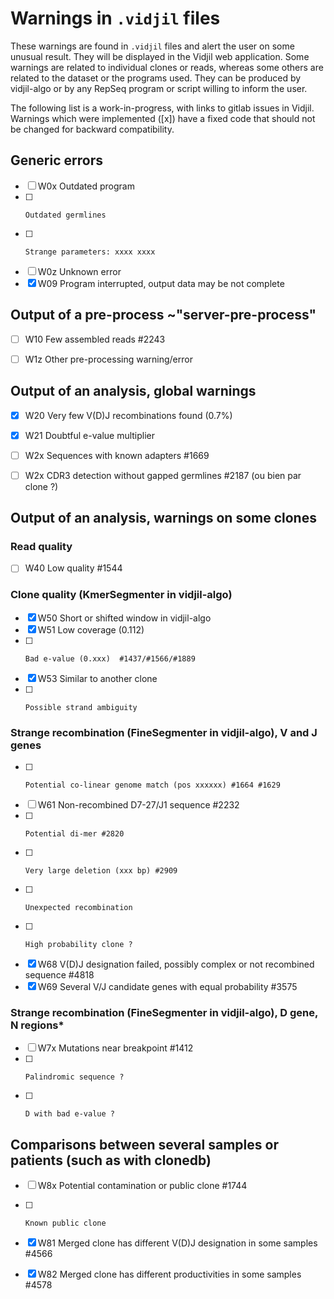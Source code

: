 # Warnings in `.vidjil` files

These warnings are found in `.vidjil` files and alert the user on some unusual result.
They will be displayed in the Vidjil web application. Some warnings are related to individual clones or reads,
whereas some others are related to the dataset or the programs used. They can be produced by vidjil-algo
or by any RepSeq program or script willing to inform the user.

The following list is a work-in-progress, with links to gitlab issues in Vidjil.
Warnings which were implemented ([x]) have a fixed code that should not be changed for backward compatibility.


## Generic errors
- [ ] W0x Outdated program
- [ ]     Outdated germlines  
- [ ]     Strange parameters: xxxx xxxx
- [ ] W0z Unknown error
- [x] W09 Program interrupted, output data may be not complete

## Output of a pre-process ~"server-pre-process" 
- [ ] W10 Few assembled reads  #2243  
- [ ] W1z Other pre-processing warning/error


## Output of an analysis, global warnings
- [x] W20 Very few V(D)J recombinations found (0.7%)
- [x] W21 Doubtful e-value multiplier
- [ ] W2x Sequences with known adapters #1669
- [ ] W2x CDR3 detection without gapped germlines   #2187   (ou bien par clone ?)


## Output of an analysis, warnings on some clones

### Read quality
- [ ] W40 Low quality  #1544 

### Clone quality (KmerSegmenter in vidjil-algo)
- [x] W50 Short or shifted window in vidjil-algo
- [x] W51 Low coverage (0.112)
- [ ]     Bad e-value (0.xxx)  #1437/#1566/#1889 
- [x] W53 Similar to another clone      
- [ ]     Possible strand ambiguity 

### Strange recombination (FineSegmenter in vidjil-algo), V and J genes
- [ ]     Potential co-linear genome match (pos xxxxxx) #1664 #1629 
- [ ] W61 Non-recombined D7-27/J1 sequence  #2232
- [ ]     Potential di-mer #2820 
- [ ]     Very large deletion (xxx bp) #2909
- [ ]     Unexpected recombination
- [ ]     High probability clone ?
- [x] W68 V(D)J designation failed, possibly complex or not recombined sequence #4818
- [x] W69 Several V/J candidate genes with equal probability #3575

### Strange recombination (FineSegmenter in vidjil-algo), D gene, N regions*
- [ ] W7x Mutations near breakpoint #1412 
- [ ]     Palindromic sequence ?
- [ ]     D with bad e-value ? 


## Comparisons between several samples or patients (such as with clonedb)
- [ ] W8x Potential contamination or public clone #1744 
- [ ]     Known public clone 
- [x] W81 Merged clone has different V(D)J designation in some samples #4566
- [x] W82 Merged clone has different productivities in some samples #4578


